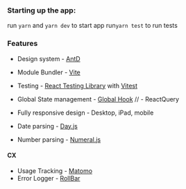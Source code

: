 ### Starting up the app:

run `yarn` and `yarn dev` to start app
run`yarn test` to run tests

### Features

- Design system - [AntD](https://ant.design/docs/react/introduce)
- Module Bundler - [Vite](https://vitejs.dev/guide/)
- Testing - [React Testing Library](https://testing-library.com/docs/react-testing-library/intro/) with [Vitest](https://vitest.dev/config/)

- Global State management - [Global Hook](https://www.npmjs.com/package/use-global-hook) // - ReactQuery
- Fully responsive design - Desktop, iPad, mobile
- Date parsing - [Day.js](https://day.js.org/)
- Number parsing - [Numeral.js](http://numeraljs.com/)

#### CX

- Usage Tracking - [Matomo](https://www.npmjs.com/package/@datapunt/matomo-tracker-react)
- Error Logger - [RollBar](https://docs.rollbar.com/docs/react)
